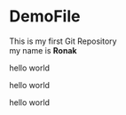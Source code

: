 # DemoFile
This is my first Git Repository
<br>
my name is <strong>Ronak</strong>
<p> hello world<p>
<p> hello world<p>
<p> hello world<p>